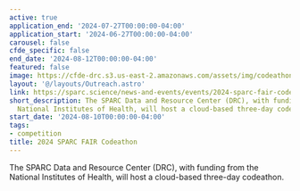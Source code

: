 ```yaml
---
active: true
application_end: '2024-07-27T00:00:00-04:00'
application_start: '2024-06-27T00:00:00-04:00'
carousel: false
cfde_specific: false
end_date: '2024-08-12T00:00:00-04:00'
featured: false
image: https://cfde-drc.s3.us-east-2.amazonaws.com/assets/img/codeathon_sparc.png
layout: '@/layouts/Outreach.astro'
link: https://sparc.science/news-and-events/events/2024-sparc-fair-codeathon
short_description: The SPARC Data and Resource Center (DRC), with funding from the
  National Institutes of Health, will host a cloud-based three-day codeathon.
start_date: '2024-08-10T00:00:00-04:00'
tags: 
- competition
title: 2024 SPARC FAIR Codeathon
---
```

The SPARC Data and Resource Center (DRC), with funding from the National Institutes of Health, will host a cloud-based three-day codeathon.